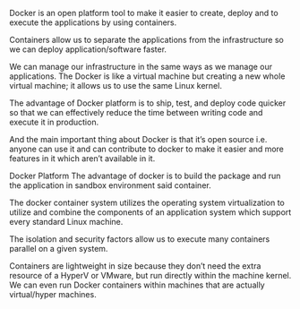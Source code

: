 Docker is an open platform tool to make it easier to create, deploy and to execute the applications by using containers. 

Containers allow us to separate the applications from the infrastructure so we can deploy application/software faster.

We can manage our infrastructure in the same ways as we manage our applications. The Docker is like a virtual machine but creating a new whole virtual machine; it allows us to use the same Linux kernel.

The advantage of Docker platform is to ship, test, and deploy code quicker so that we can effectively reduce the time between writing code and execute it in production.

And the main important thing about Docker is that it’s open source i.e. anyone can use it and can contribute to docker to make it easier and more features in it which aren’t available in it.

Docker Platform
The advantage of docker is to build the package and run the application in sandbox environment said container.

The docker container system utilizes the operating system virtualization to utilize and combine the components of an application system which support every standard Linux machine.

The isolation and security factors allow us to execute many containers parallel on a given system.

Containers are lightweight in size because they don’t need the extra resource of a HyperV or VMware, but run directly within the machine kernel. We can even run Docker containers within machines that are actually virtual/hyper machines.

